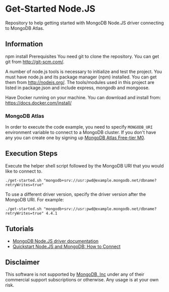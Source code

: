 # Get-Started Node.JS

Repository to help getting started with MongoDB Node.JS driver connecting to MongoDB Atlas.

## Information

npm install
Prerequisites
You need git to clone the repository. You can get git from http://git-scm.com/.

A number of node.js tools is necessary to initialize and test the project. You must have node.js and its package manager (npm) installed. You can get them from http://nodejs.org/. The tools/modules used in this project are listed in package.json and include express, mongodb and mongoose.

Have Docker running on your machine. You can download and install from: https://docs.docker.com/install/

### MongoDB Atlas

In order to execute the code example, you need to specify `MONGODB_URI` environment variable to connect to a MongoDB cluster. If you don't have any you can create one by signing up [MongoDB Atlas Free-tier M0](https://docs.atlas.mongodb.com/getting-started/). 

##  Execution Steps 

Execute the helper shell script followed by the MongoDB URI that you would like to connect to. 
```
./get-started.sh "mongodb+srv://usr:pwd@example.mongodb.net/dbname?retryWrites=true"
```

To use a different driver version, specify the driver version after the MongoDB URI. For example:
```
./get-started.sh "mongodb+srv://usr:pwd@example.mongodb.net/dbname?retryWrites=true" 4.4.1
```

## Tutorials

* [MongoDB Node.JS driver documentation](https://docs.mongodb.com/drivers/node/)
* [Quickstart Node.JS and MongoDB: How to Connect](https://www.mongodb.com/blog/post/quick-start-nodejs-mongodb--how-to-get-connected-to-your-database)


## Disclaimer

This software is not supported by [MongoDB, Inc](https://www.mongodb.com)
under any of their commercial support subscriptions or otherwise. Any usage is at your own risk.